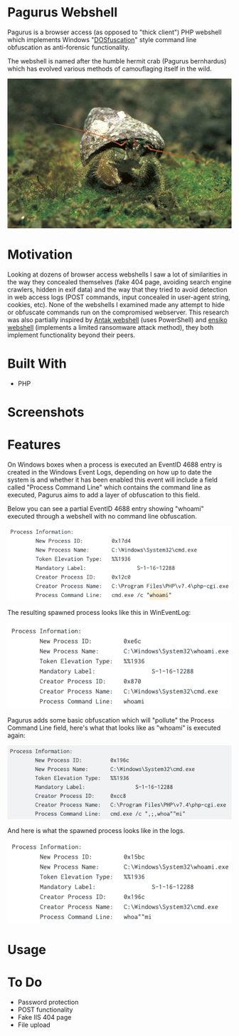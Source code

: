 # Pagurus Webshell

Pagurus is a browser access (as opposed to "thick client") PHP webshell which implements Windows "[DOSfuscation](https://www.fireeye.com/blog/threat-research/2018/03/dosfuscation-exploring-obfuscation-and-detection-techniques.html)" style command line obfuscation as anti-forensic functionality.

The webshell is named after the humble hermit crab (Pagurus bernhardus) which has evolved various methods of camouflaging itself in the wild.

<p align="center">
  <img src="https://raw.githubusercontent.com/diskurse/pagurus-webshell/master/images/pagarus.jpg">
</p>

# Motivation

Looking at dozens of browser access webshells I saw a lot of similarities in the way they concealed themselves (fake 404 page, avoiding search engine crawlers, hidden in exif data) and the way that they tried to avoid detection in web access logs (POST commands, input concealed in user-agent string, cookies, etc). None of the webshells I examined made any attempt to hide or obfuscate commands run on the compromised webserver. This research was also partially inspired by [Antak webshell](https://github.com/samratashok/nishang/tree/master/Antak-WebShell) (uses PowerShell) and [ensiko webshell](http://blog.escanav.com/2020/08/the-ace-in-every-cybercriminals-arsenal-ensiko-malware/) (implements a limited ransomware attack method), they both implement functionality beyond their peers.

# Built With
* PHP

# Screenshots

# Features

On Windows boxes when a process is executed an EventID 4688 entry is created in the Windows Event Logs, depending on how up to date the system is and whether it has been enabled this event will include a field called "Process Command Line" which contains the command line as executed, Pagurus aims to add a layer of obfuscation to this field.

Below you can see a partial EventID 4688 entry showing "whoami" executed through a webshell with no command line obfuscation.

<p align="center">
  <img src="https://github.com/diskurse/pagurus-webshell/blob/master/images/pagu-5.png">
</p>

The resulting spawned process looks like this in WinEventLog:

<p align="center">
  <img src="https://github.com/diskurse/pagurus-webshell/blob/master/images/pagu-1.png">
</p>

Pagurus adds some basic obfuscation which will "pollute" the Process Command Line field, here's what that looks like as "whoami" is executed again:

<p align="center">
  <img src="https://github.com/diskurse/pagurus-webshell/blob/master/images/pagu-3.png">
</p>

And here is what the spawned process looks like in the logs.

<p align="center">
  <img src="https://github.com/diskurse/pagurus-webshell/blob/master/images/pagu-2.png">
</p>

# Usage

# To Do

* Password protection
* POST functionality
* Fake IIS 404 page
* File upload
